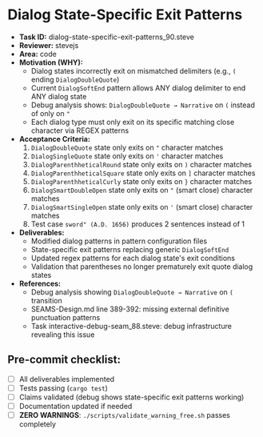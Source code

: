 # Dialog State-Specific Exit Patterns

* **Task ID:** dialog-state-specific-exit-patterns_90.steve
* **Reviewer:** stevejs
* **Area:** code
* **Motivation (WHY):**
  - Dialog states incorrectly exit on mismatched delimiters (e.g., `(` ending `DialogDoubleQuote`)
  - Current `DialogSoftEnd` pattern allows ANY dialog delimiter to end ANY dialog state
  - Debug analysis shows: `DialogDoubleQuote → Narrative` on `(` instead of only on `"`
  - Each dialog type must only exit on its specific matching close character via REGEX patterns
* **Acceptance Criteria:**
  1. `DialogDoubleQuote` state only exits on `"` character matches
  2. `DialogSingleQuote` state only exits on `'` character matches  
  3. `DialogParenthheticalRound` state only exits on `)` character matches
  4. `DialogParenthheticalSquare` state only exits on `]` character matches
  5. `DialogParenthheticalCurly` state only exits on `}` character matches
  6. `DialogSmartDoubleOpen` state only exits on `"` (smart close) character matches
  7. `DialogSmartSingleOpen` state only exits on `'` (smart close) character matches
  8. Test case `sword" (A.D. 1656)` produces 2 sentences instead of 1
* **Deliverables:**
  - Modified dialog patterns in pattern configuration files
  - State-specific exit patterns replacing generic `DialogSoftEnd`
  - Updated regex patterns for each dialog state's exit conditions
  - Validation that parentheses no longer prematurely exit quote dialog states
* **References:**
  - Debug analysis showing `DialogDoubleQuote → Narrative` on `(` transition
  - SEAMS-Design.md line 389-392: missing external definitive punctuation patterns
  - Task interactive-debug-seam_88.steve: debug infrastructure revealing this issue

## Pre-commit checklist:
- [ ] All deliverables implemented
- [ ] Tests passing (`cargo test`)
- [ ] Claims validated (debug shows state-specific exit patterns working)
- [ ] Documentation updated if needed
- [ ] **ZERO WARNINGS**: `./scripts/validate_warning_free.sh` passes completely